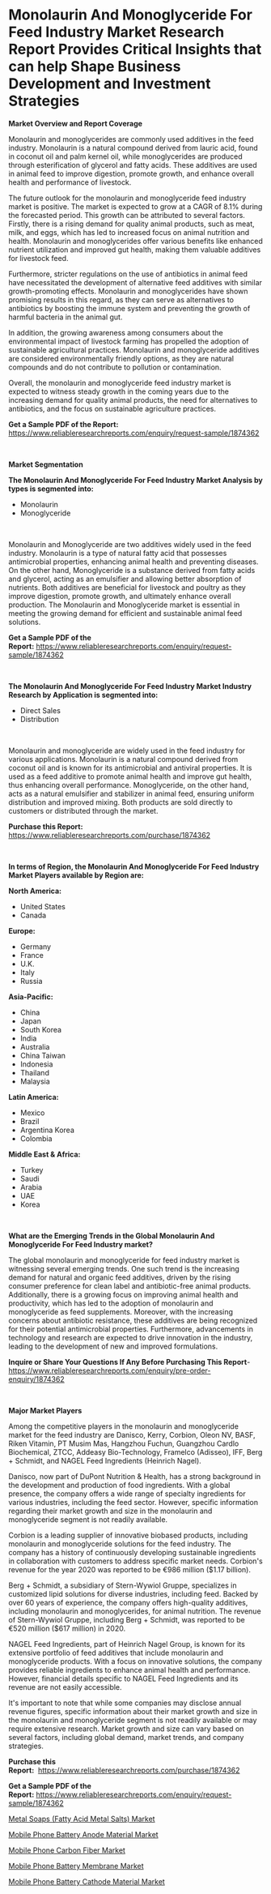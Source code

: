 <p><h1>Monolaurin And Monoglyceride For Feed Industry Market Research Report Provides Critical Insights that can help Shape Business Development and Investment Strategies</h1></p><p><strong>Market Overview and Report Coverage</strong></p>
<p><p>Monolaurin and monoglycerides are commonly used additives in the feed industry. Monolaurin is a natural compound derived from lauric acid, found in coconut oil and palm kernel oil, while monoglycerides are produced through esterification of glycerol and fatty acids. These additives are used in animal feed to improve digestion, promote growth, and enhance overall health and performance of livestock.</p><p>The future outlook for the monolaurin and monoglyceride feed industry market is positive. The market is expected to grow at a CAGR of 8.1% during the forecasted period. This growth can be attributed to several factors. Firstly, there is a rising demand for quality animal products, such as meat, milk, and eggs, which has led to increased focus on animal nutrition and health. Monolaurin and monoglycerides offer various benefits like enhanced nutrient utilization and improved gut health, making them valuable additives for livestock feed.</p><p>Furthermore, stricter regulations on the use of antibiotics in animal feed have necessitated the development of alternative feed additives with similar growth-promoting effects. Monolaurin and monoglycerides have shown promising results in this regard, as they can serve as alternatives to antibiotics by boosting the immune system and preventing the growth of harmful bacteria in the animal gut.</p><p>In addition, the growing awareness among consumers about the environmental impact of livestock farming has propelled the adoption of sustainable agricultural practices. Monolaurin and monoglyceride additives are considered environmentally friendly options, as they are natural compounds and do not contribute to pollution or contamination.</p><p>Overall, the monolaurin and monoglyceride feed industry market is expected to witness steady growth in the coming years due to the increasing demand for quality animal products, the need for alternatives to antibiotics, and the focus on sustainable agriculture practices.</p></p>
<p><strong>Get a Sample PDF of the Report:</strong> <a href="https://www.reliableresearchreports.com/enquiry/request-sample/1874362">https://www.reliableresearchreports.com/enquiry/request-sample/1874362</a></p>
<p>&nbsp;</p>
<p><strong>Market Segmentation</strong></p>
<p><strong>The Monolaurin And Monoglyceride For Feed Industry Market Analysis by types is segmented into:</strong></p>
<p><ul><li>Monolaurin</li><li>Monoglyceride</li></ul></p>
<p>&nbsp;</p>
<p><p>Monolaurin and Monoglyceride are two additives widely used in the feed industry. Monolaurin is a type of natural fatty acid that possesses antimicrobial properties, enhancing animal health and preventing diseases. On the other hand, Monoglyceride is a substance derived from fatty acids and glycerol, acting as an emulsifier and allowing better absorption of nutrients. Both additives are beneficial for livestock and poultry as they improve digestion, promote growth, and ultimately enhance overall production. The Monolaurin and Monoglyceride market is essential in meeting the growing demand for efficient and sustainable animal feed solutions.</p></p>
<p><strong>Get a Sample PDF of the Report:</strong>&nbsp;<a href="https://www.reliableresearchreports.com/enquiry/request-sample/1874362">https://www.reliableresearchreports.com/enquiry/request-sample/1874362</a></p>
<p>&nbsp;</p>
<p><strong>The Monolaurin And Monoglyceride For Feed Industry Market Industry Research by Application is segmented into:</strong></p>
<p><ul><li>Direct Sales</li><li>Distribution</li></ul></p>
<p>&nbsp;</p>
<p><p>Monolaurin and monoglyceride are widely used in the feed industry for various applications. Monolaurin is a natural compound derived from coconut oil and is known for its antimicrobial and antiviral properties. It is used as a feed additive to promote animal health and improve gut health, thus enhancing overall performance. Monoglyceride, on the other hand, acts as a natural emulsifier and stabilizer in animal feed, ensuring uniform distribution and improved mixing. Both products are sold directly to customers or distributed through the market.</p></p>
<p><strong>Purchase this Report:</strong>&nbsp; <a href="https://www.reliableresearchreports.com/purchase/1874362">https://www.reliableresearchreports.com/purchase/1874362</a></p>
<p>&nbsp;</p>
<p><strong>In terms of Region, the Monolaurin And Monoglyceride For Feed Industry Market Players available by Region are:</strong></p>
<p>
    <p> <strong> North America: </strong>
        <ul>
            <li>United States</li>
            <li>Canada</li>
        </ul>
        </p> 
    <p> <strong> Europe: </strong>
        <ul>
            <li>Germany</li>
            <li>France</li>
            <li>U.K.</li>
            <li>Italy</li>
            <li>Russia</li>
        </ul>
        </p> 
    <p> <strong> Asia-Pacific: </strong>
        <ul>
            <li>China</li>
            <li>Japan</li>
            <li>South Korea</li>
            <li>India</li>
            <li>Australia</li>
            <li>China Taiwan</li>
            <li>Indonesia</li>
            <li>Thailand</li>
            <li>Malaysia</li>
        </ul>
        </p> 
    <p> <strong> Latin America: </strong>
        <ul>
            <li>Mexico</li>
            <li>Brazil</li>
            <li>Argentina Korea</li>
            <li>Colombia</li>
        </ul>
        </p> 
    <p> <strong> Middle East & Africa: </strong>
        <ul>
            <li>Turkey</li>
            <li>Saudi</li>
            <li>Arabia</li>
            <li>UAE</li>
            <li>Korea</li>
        </ul>
    </p>
    </p>
<p>&nbsp;</p>
<p><strong>What are the Emerging Trends in the Global Monolaurin And Monoglyceride For Feed Industry market?</strong></p>
<p><p>The global monolaurin and monoglyceride for feed industry market is witnessing several emerging trends. One such trend is the increasing demand for natural and organic feed additives, driven by the rising consumer preference for clean label and antibiotic-free animal products. Additionally, there is a growing focus on improving animal health and productivity, which has led to the adoption of monolaurin and monoglyceride as feed supplements. Moreover, with the increasing concerns about antibiotic resistance, these additives are being recognized for their potential antimicrobial properties. Furthermore, advancements in technology and research are expected to drive innovation in the industry, leading to the development of new and improved formulations.</p></p>
<p><strong>Inquire or Share Your Questions If Any Before Purchasing This Report</strong>- <a href="https://www.reliableresearchreports.com/enquiry/pre-order-enquiry/1874362">https://www.reliableresearchreports.com/enquiry/pre-order-enquiry/1874362</a></p>
<p>&nbsp;</p>
<p><strong>Major Market Players</strong></p>
<p><p>Among the competitive players in the monolaurin and monoglyceride market for the feed industry are Danisco, Kerry, Corbion, Oleon NV, BASF, Riken Vitamin, PT Musim Mas, Hangzhou Fuchun, Guangzhou Cardlo Biochemical, ZTCC, Addeasy Bio-Technology, Framelco (Adisseo), IFF, Berg + Schmidt, and NAGEL Feed Ingredients (Heinrich Nagel).</p><p>Danisco, now part of DuPont Nutrition & Health, has a strong background in the development and production of food ingredients. With a global presence, the company offers a wide range of specialty ingredients for various industries, including the feed sector. However, specific information regarding their market growth and size in the monolaurin and monoglyceride segment is not readily available.</p><p>Corbion is a leading supplier of innovative biobased products, including monolaurin and monoglyceride solutions for the feed industry. The company has a history of continuously developing sustainable ingredients in collaboration with customers to address specific market needs. Corbion's revenue for the year 2020 was reported to be €986 million ($1.17 billion).</p><p>Berg + Schmidt, a subsidiary of Stern-Wywiol Gruppe, specializes in customized lipid solutions for diverse industries, including feed. Backed by over 60 years of experience, the company offers high-quality additives, including monolaurin and monoglycerides, for animal nutrition. The revenue of Stern-Wywiol Gruppe, including Berg + Schmidt, was reported to be €520 million ($617 million) in 2020.</p><p>NAGEL Feed Ingredients, part of Heinrich Nagel Group, is known for its extensive portfolio of feed additives that include monolaurin and monoglyceride products. With a focus on innovative solutions, the company provides reliable ingredients to enhance animal health and performance. However, financial details specific to NAGEL Feed Ingredients and its revenue are not easily accessible.</p><p>It's important to note that while some companies may disclose annual revenue figures, specific information about their market growth and size in the monolaurin and monoglyceride segment is not readily available or may require extensive research. Market growth and size can vary based on several factors, including global demand, market trends, and company strategies.</p></p>
<p><strong>Purchase this Report:</strong>&nbsp;&nbsp;<a href="https://www.reliableresearchreports.com/purchase/1874362">https://www.reliableresearchreports.com/purchase/1874362</a></p>
<p></p>
<p><strong>Get a Sample PDF of the Report:</strong>&nbsp;<a href="https://www.reliableresearchreports.com/enquiry/request-sample/1874362">https://www.reliableresearchreports.com/enquiry/request-sample/1874362</a></p>
<p><p><a href="https://github.com/rahu1503/Market-Research-Report-List-1/blob/main/metal-soaps-fatty-acid-metal-salts-market.md">Metal Soaps (Fatty Acid Metal Salts) Market</a></p><p><a href="https://github.com/rahu1502/Market-Research-Report-List-1/blob/main/mobile-phone-battery-anode-material-market.md">Mobile Phone Battery Anode Material Market</a></p><p><a href="https://github.com/rahu1501/Market-Research-Report-List-1/blob/main/mobile-phone-carbon-fiber-market.md">Mobile Phone Carbon Fiber Market</a></p><p><a href="https://github.com/rahu1506/Market-Research-Report-List-1/blob/main/mobile-phone-battery-membrane-market.md">Mobile Phone Battery Membrane Market</a></p><p><a href="https://github.com/rahu1505/Market-Research-Report-List-1/blob/main/mobile-phone-battery-cathode-material-market.md">Mobile Phone Battery Cathode Material Market</a></p></p>